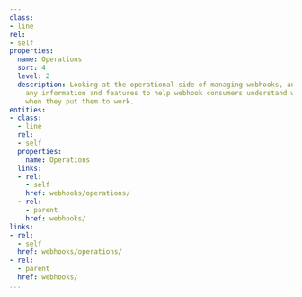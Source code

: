 ```yaml
---
class:
- line
rel:
- self
properties:
  name: Operations
  sort: 4
  level: 2
  description: Looking at the operational side of managing webhooks, and providing
    any information and features to help webhook consumers understand what is happening
    when they put them to work.
entities:
- class:
  - line
  rel:
  - self
  properties:
    name: Operations
  links:
  - rel:
    - self
    href: webhooks/operations/
  - rel:
    - parent
    href: webhooks/
links:
- rel:
  - self
  href: webhooks/operations/
- rel:
  - parent
  href: webhooks/
...
```

